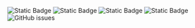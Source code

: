 ![Static Badge](https://img.shields.io/badge/blacklists-60-000000) ![Static Badge](https://img.shields.io/badge/blacklisted-3022634-cc0000) ![Static Badge](https://img.shields.io/badge/whitelisted-2242-00CC00) ![Static Badge](https://img.shields.io/badge/streaming_blacklist-28106-000000) ![GitHub issues](https://img.shields.io/github/issues/fabriziosalmi/blacklists)
